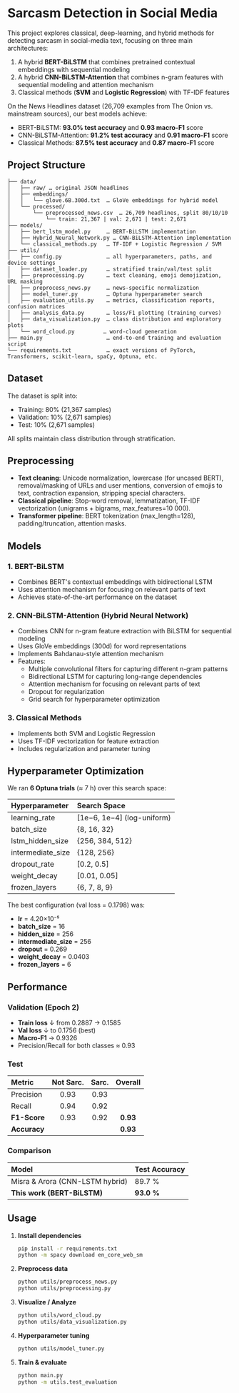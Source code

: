 # Sarcasm Detection in Social Media

This project explores classical, deep-learning, and hybrid methods for detecting sarcasm in social-media text, focusing on three main architectures:

1. A hybrid **BERT-BiLSTM** that combines pretrained contextual embeddings with sequential modeling
2. A hybrid **CNN-BiLSTM-Attention** that combines n-gram features with sequential modeling and attention mechanism
3. Classical methods (**SVM** and **Logistic Regression**) with TF-IDF features

On the News Headlines dataset (26,709 examples from The Onion vs. mainstream sources), our best models achieve:

- BERT-BiLSTM: **93.0% test accuracy** and **0.93 macro-F1** score
- CNN-BiLSTM-Attention: **91.2% test accuracy** and **0.91 macro-F1** score
- Classical Methods: **87.5% test accuracy** and **0.87 macro-F1** score

## Project Structure

```
├── data/
│   ├── raw/ … original JSON headlines
│   ├── embeddings/
│   │   └── glove.6B.300d.txt  … GloVe embeddings for hybrid model
│   └── processed/
│       └── preprocessed_news.csv  … 26,709 headlines, split 80/10/10
│           └── train: 21,367 | val: 2,671 | test: 2,671
├── models/
│   ├── bert_lstm_model.py     … BERT-BiLSTM implementation
│   ├── Hybrid_Neural_Network.py … CNN-BiLSTM-Attention implementation
│   └── classical_methods.py   … TF-IDF + Logistic Regression / SVM
├── utils/
│   ├── config.py              … all hyperparameters, paths, and device settings
│   ├── dataset_loader.py      … stratified train/val/test split
│   ├── preprocessing.py       … text cleaning, emoji demojization, URL masking
│   ├── preprocess_news.py     … news-specific normalization
│   ├── model_tuner.py         … Optuna hyperparameter search
│   ├── evaluation_utils.py    … metrics, classification reports, confusion matrices
│   ├── analysis_data.py       … loss/F1 plotting (training curves)
│   ├── data_visualization.py  … class distribution and exploratory plots
│   └── word_cloud.py         … word-cloud generation
├── main.py                    … end-to-end training and evaluation script
└── requirements.txt           … exact versions of PyTorch, Transformers, scikit-learn, spaCy, Optuna, etc.
```

## Dataset

The dataset is split into:

- Training: 80% (21,367 samples)
- Validation: 10% (2,671 samples)
- Test: 10% (2,671 samples)

All splits maintain class distribution through stratification.

## Preprocessing

- **Text cleaning**: Unicode normalization, lowercase (for uncased BERT), removal/masking of URLs and user mentions, conversion of emojis to text, contraction expansion, stripping special characters.
- **Classical pipeline**: Stop-word removal, lemmatization, TF-IDF vectorization (unigrams + bigrams, max_features=10 000).
- **Transformer pipeline**: BERT tokenization (max_length=128), padding/truncation, attention masks.

## Models

### 1. BERT-BiLSTM

- Combines BERT's contextual embeddings with bidirectional LSTM
- Uses attention mechanism for focusing on relevant parts of text
- Achieves state-of-the-art performance on the dataset

### 2. CNN-BiLSTM-Attention (Hybrid Neural Network)

- Combines CNN for n-gram feature extraction with BiLSTM for sequential modeling
- Uses GloVe embeddings (300d) for word representations
- Implements Bahdanau-style attention mechanism
- Features:
  - Multiple convolutional filters for capturing different n-gram patterns
  - Bidirectional LSTM for capturing long-range dependencies
  - Attention mechanism for focusing on relevant parts of text
  - Dropout for regularization
  - Grid search for hyperparameter optimization

### 3. Classical Methods

- Implements both SVM and Logistic Regression
- Uses TF-IDF vectorization for feature extraction
- Includes regularization and parameter tuning

## Hyperparameter Optimization

We ran **6 Optuna trials** (≈ 7 h) over this search space:

| Hyperparameter    | Search Space               |
| :---------------- | :------------------------- |
| learning_rate     | [1e−6, 1e−4] (log-uniform) |
| batch_size        | {8, 16, 32}                |
| lstm_hidden_size  | {256, 384, 512}            |
| intermediate_size | {128, 256}                 |
| dropout_rate      | [0.2, 0.5]                 |
| weight_decay      | [0.01, 0.05]               |
| frozen_layers     | {6, 7, 8, 9}               |

The best configuration (val loss = 0.1798) was:

- **lr** = 4.20×10⁻⁵
- **batch_size** = 16
- **hidden_size** = 256
- **intermediate_size** = 256
- **dropout** = 0.269
- **weight_decay** = 0.0403
- **frozen_layers** = 6

## Performance

### Validation (Epoch 2)

- **Train loss** ↓ from 0.2887 → 0.1585
- **Val loss** ↓ to 0.1756 (best)
- **Macro-F1** → 0.9326
- Precision/Recall for both classes ≈ 0.93

### Test

| Metric       | Not Sarc. | Sarc. | Overall  |
| :----------- | :-------: | :---: | :------: |
| Precision    |   0.93    | 0.93  |          |
| Recall       |   0.94    | 0.92  |          |
| **F1-Score** |   0.93    | 0.92  | **0.93** |
| **Accuracy** |           |       | **0.93** |

### Comparison

| Model                           | Test Accuracy |
| :------------------------------ | :------------ |
| Misra & Arora (CNN-LSTM hybrid) | 89.7 %        |
| **This work (BERT-BiLSTM)**     | **93.0 %**    |

## Usage

1. **Install dependencies**
   ```bash
   pip install -r requirements.txt
   python -m spacy download en_core_web_sm
   ```
2. **Preprocess data**
   ```bash
   python utils/preprocess_news.py
   python utils/preprocessing.py
   ```
3. **Visualize / Analyze**
   ```bash
   python utils/word_cloud.py
   python utils/data_visualization.py
   ```
4. **Hyperparameter tuning**
   ```bash
   python utils/model_tuner.py
   ```
5. **Train & evaluate**
   ```bash
   python main.py
   python -m utils.test_evaluation
   ```
